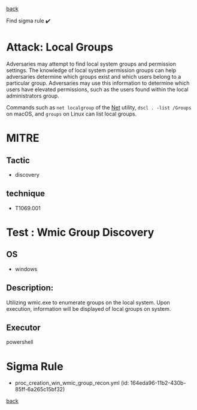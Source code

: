 
[back](../index.md)

Find sigma rule :heavy_check_mark: 

# Attack: Local Groups 

Adversaries may attempt to find local system groups and permission settings. The knowledge of local system permission groups can help adversaries determine which groups exist and which users belong to a particular group. Adversaries may use this information to determine which users have elevated permissions, such as the users found within the local administrators group.

Commands such as <code>net localgroup</code> of the [Net](https://attack.mitre.org/software/S0039) utility, <code>dscl . -list /Groups</code> on macOS, and <code>groups</code> on Linux can list local groups.

# MITRE
## Tactic
  - discovery


## technique
  - T1069.001


# Test : Wmic Group Discovery
## OS
  - windows


## Description:
Utilizing wmic.exe to enumerate groups on the local system. Upon execution, information will be displayed of local groups on system.


## Executor
powershell

# Sigma Rule
 - proc_creation_win_wmic_group_recon.yml (id: 164eda96-11b2-430b-85ff-6a265c15bf32)



[back](../index.md)
